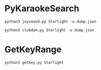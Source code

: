 # PyKaraokeSearch

```shell
python3 joysound.py Starlight -o dump.json
```

```shell
python3 clubdam.py Starlight -o dump.json
```

# GetKeyRange

```shell
python3 getKey.py Starlight
```
